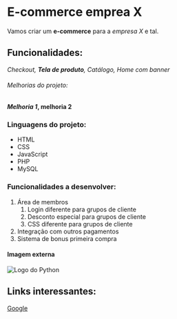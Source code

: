 # E-commerce emprea X

Vamos criar um **e-commerce** para a *empresa X* e tal.

## Funcionalidades:

_Checkout, __Tela de produto__, Catálogo, Home com banner_


###### Melhorias do projeto:

**_Melhoria 1_, melhoria 2**

### Linguagens do projeto:

* HTML
* CSS
* JavaScript
* PHP
* MySQL

### Funcionalidades a desenvolver:

1. Área de membros
    1. Login diferente para grupos de cliente
    2. Desconto especial para grupos de cliente
    3. CSS diferente para grupos de cliente
2. Integração com outros pagamentos
3. Sistema de bonus primeira compra

#### Imagem externa

![Logo do Python](https://upload.wikimedia.org/wikipedia/commons/thumb/c/c3/Python-logo-notext.svg/768px-Python-logo-notext.svg.png)

## Links interessantes:

[Google](https://www.google.com)